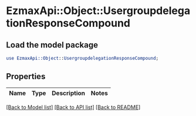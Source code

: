 # EzmaxApi::Object::UsergroupdelegationResponseCompound

## Load the model package
```perl
use EzmaxApi::Object::UsergroupdelegationResponseCompound;
```

## Properties
Name | Type | Description | Notes
------------ | ------------- | ------------- | -------------

[[Back to Model list]](../README.md#documentation-for-models) [[Back to API list]](../README.md#documentation-for-api-endpoints) [[Back to README]](../README.md)


